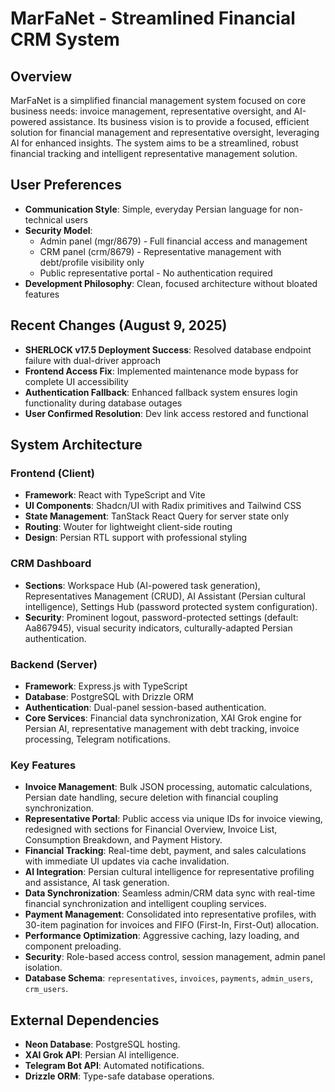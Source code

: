 # MarFaNet - Streamlined Financial CRM System

## Overview
MarFaNet is a simplified financial management system focused on core business needs: invoice management, representative oversight, and AI-powered assistance. Its business vision is to provide a focused, efficient solution for financial management and representative oversight, leveraging AI for enhanced insights. The system aims to be a streamlined, robust financial tracking and intelligent representative management solution.

## User Preferences
- **Communication Style**: Simple, everyday Persian language for non-technical users
- **Security Model**: 
  - Admin panel (mgr/8679) - Full financial access and management
  - CRM panel (crm/8679) - Representative management with debt/profile visibility only
  - Public representative portal - No authentication required
- **Development Philosophy**: Clean, focused architecture without bloated features

## Recent Changes (August 9, 2025)
- **SHERLOCK v17.5 Deployment Success**: Resolved database endpoint failure with dual-driver approach
- **Frontend Access Fix**: Implemented maintenance mode bypass for complete UI accessibility
- **Authentication Fallback**: Enhanced fallback system ensures login functionality during database outages
- **User Confirmed Resolution**: Dev link access restored and functional

## System Architecture

### Frontend (Client)
- **Framework**: React with TypeScript and Vite
- **UI Components**: Shadcn/UI with Radix primitives and Tailwind CSS
- **State Management**: TanStack React Query for server state only
- **Routing**: Wouter for lightweight client-side routing
- **Design**: Persian RTL support with professional styling

### CRM Dashboard
- **Sections**: Workspace Hub (AI-powered task generation), Representatives Management (CRUD), AI Assistant (Persian cultural intelligence), Settings Hub (password protected system configuration).
- **Security**: Prominent logout, password-protected settings (default: Aa867945), visual security indicators, culturally-adapted Persian authentication.

### Backend (Server)
- **Framework**: Express.js with TypeScript
- **Database**: PostgreSQL with Drizzle ORM
- **Authentication**: Dual-panel session-based authentication.
- **Core Services**: Financial data synchronization, XAI Grok engine for Persian AI, representative management with debt tracking, invoice processing, Telegram notifications.

### Key Features
- **Invoice Management**: Bulk JSON processing, automatic calculations, Persian date handling, secure deletion with financial coupling synchronization.
- **Representative Portal**: Public access via unique IDs for invoice viewing, redesigned with sections for Financial Overview, Invoice List, Consumption Breakdown, and Payment History.
- **Financial Tracking**: Real-time debt, payment, and sales calculations with immediate UI updates via cache invalidation.
- **AI Integration**: Persian cultural intelligence for representative profiling and assistance, AI task generation.
- **Data Synchronization**: Seamless admin/CRM data sync with real-time financial synchronization and intelligent coupling services.
- **Payment Management**: Consolidated into representative profiles, with 30-item pagination for invoices and FIFO (First-In, First-Out) allocation.
- **Performance Optimization**: Aggressive caching, lazy loading, and component preloading.
- **Security**: Role-based access control, session management, admin panel isolation.
- **Database Schema**: `representatives`, `invoices`, `payments`, `admin_users`, `crm_users`.

## External Dependencies
- **Neon Database**: PostgreSQL hosting.
- **XAI Grok API**: Persian AI intelligence.
- **Telegram Bot API**: Automated notifications.
- **Drizzle ORM**: Type-safe database operations.